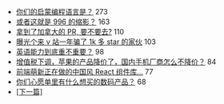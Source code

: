 - [你们的启蒙编程语言是？](https://www.v2ex.com/t/550812) 273
- [或者这就是 996 的缩影？](https://www.v2ex.com/t/550701) 163
- [拿到了加拿大的 PR, 要不要去?](https://www.v2ex.com/t/550661) 110
- [曝光个来 v 站一年骗了 1k 多 star 的家伙](https://www.v2ex.com/t/550719) 103
- [英语能力到底重不重要？](https://www.v2ex.com/t/550633) 98
- [增值税下调，苹果的产品降价了，国内手机厂商怎么不降价？](https://www.v2ex.com/t/550680) 84
- [前端萌新正在做的中国风 React 组件库...](https://www.v2ex.com/t/550681) 77
- [你们心愿单里有什么想买的数码产品？](https://www.v2ex.com/t/550744) 68
-   [ [下一篇] ](https://github.com/able8/v2ex-hot-record/blob/master/2019-04-02.md)
